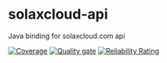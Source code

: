 # solaxcloud-api
Java binding for solaxcloud.com api

[![Coverage](https://sonarcloud.io/api/project_badges/measure?project=maikgreubel_solaxcloud-api&metric=coverage)](https://sonarcloud.io/summary/new_code?id=maikgreubel_solaxcloud-api)
[![Quality gate](https://sonarcloud.io/api/project_badges/quality_gate?project=maikgreubel_solaxcloud-api)](https://sonarcloud.io/summary/new_code?id=maikgreubel_solaxcloud-api)
[![Reliability Rating](https://sonarcloud.io/api/project_badges/measure?project=maikgreubel_solaxcloud-api&metric=reliability_rating)](https://sonarcloud.io/summary/new_code?id=maikgreubel_solaxcloud-api)